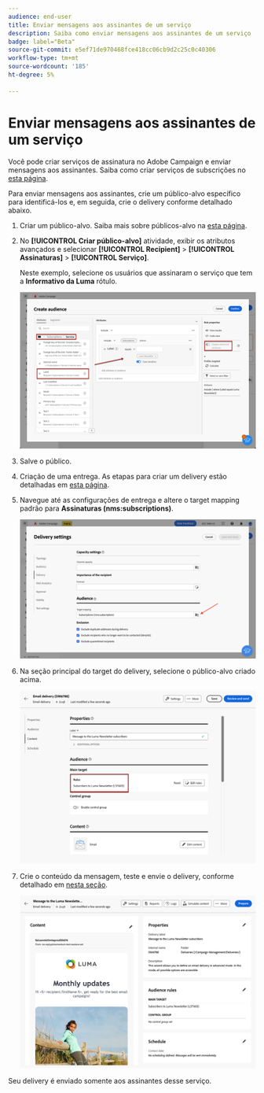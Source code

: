 ```yaml
---
audience: end-user
title: Enviar mensagens aos assinantes de um serviço
description: Saiba como enviar mensagens aos assinantes de um serviço
badge: label="Beta"
source-git-commit: e5ef71de970468fce418cc06cb9d2c25c0c40306
workflow-type: tm+mt
source-wordcount: '185'
ht-degree: 5%

---
```



# Enviar mensagens aos assinantes de um serviço

Você pode criar serviços de assinatura no Adobe Campaign e enviar mensagens aos assinantes. Saiba como criar serviços de subscrições no [esta página](../audience//manage-services.md#create-service).

Para enviar mensagens aos assinantes, crie um público-alvo específico para identificá-los e, em seguida, crie o delivery conforme detalhado abaixo.

1. Criar um público-alvo. Saiba mais sobre públicos-alvo na [esta página](../audience/create-audience.md).

1. No **[!UICONTROL Criar público-alvo]** atividade, exibir os atributos avançados e selecionar **[!UICONTROL Recipient]** > **[!UICONTROL Assinaturas]** > **[!UICONTROL Serviço]**.

   Neste exemplo, selecione os usuários que assinaram o serviço que tem a **Informativo da Luma** rótulo.

   ![](assets/service-audience-subscribers.png)

1. Salve o público.
1. Criação de uma entrega. As etapas para criar um delivery estão detalhadas em [esta página](../msg/gs-messages.md#create-delivery).
1. Navegue até as configurações de entrega e altere o target mapping padrão para **Assinaturas (nms:subscriptions)**.

   ![](assets/service-delivery-change-mapping.png)

1. Na seção principal do target do delivery, selecione o público-alvo criado acima.

   ![](assets/service-delivery-targeting-subscribers.png)

1. Crie o conteúdo da mensagem, teste e envie o delivery, conforme detalhado em [nesta seção](../preview-test/preview-test.md).

   ![](assets/service-delivery-ready.png)

Seu delivery é enviado somente aos assinantes desse serviço.
